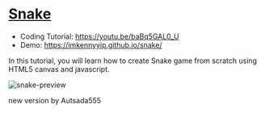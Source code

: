 # [Snake](https://youtu.be/baBq5GAL0_U)
- Coding Tutorial: https://youtu.be/baBq5GAL0_U
- Demo: https://imkennyyip.github.io/snake/

In this tutorial, you will learn how to create Snake game from scratch using HTML5 canvas and javascript.

![snake-preview](https://user-images.githubusercontent.com/78777681/163033854-f52af2c6-38f9-419c-a4cc-03b5a7b72703.png)

new version by Autsada555 